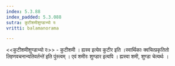 ```yaml
---
index: 5.3.88
index_padded: 5.3.088
sutra: कुटीशमीशुण्डाभ्यो रः
vritti: balamanorama

---
```

<<कुटीशमीशुण्डाभ्यो रः>> - कुटीशमी । ह्यस्व इत्येव कुटीर इति ।स्वार्थिकाः क्वचित्प्रकृतितो लिह्गवचनान्यतिवर्तन्ते॑ इति पुंस्त्वम् । एवं शमीरः शुण्डार इत्यपि । ह्यस्वा शमी, शुण्डा चेत्यर्थः । 